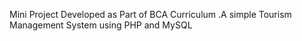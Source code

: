 Mini Project Developed as Part of BCA Curriculum .A simple Tourism Management System using PHP and MySQL
